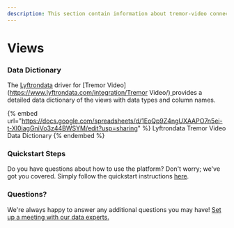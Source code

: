 ```yaml
---
description: This section contain information about tremor-video connector views information
---
```


# Views

### Data Dictionary

The [Lyftrondata](https://www.lyftrondata.com/) driver for [Tremor Video](https://www.lyftrondata.com/integration/Tremor Video/)[ ](https://www.lyftrondata.com/integration/tremor-video/)provides a detailed data dictionary of the views with data types and column names.

{% embed url="https://docs.google.com/spreadsheets/d/1EoQp9Z4ngUXAAPO7n5ei-t-Xl0iagGniVo3z44BWSYM/edit?usp=sharing" %}
Lyftrondata Tremor Video Data Dictionary
{% endembed %}

### Quickstart Steps

Do you have questions about how to use the platform? Don't worry; we've got you covered. Simply follow the quickstart instructions [here](../../../../quickstart-steps.md).

### Questions? <a href="#questions" id="questions"></a>

We're always happy to answer any additional questions you may have! [Set up a meeting with our data experts.](https://www.lyftrondata.com/book-a-meeting/)


